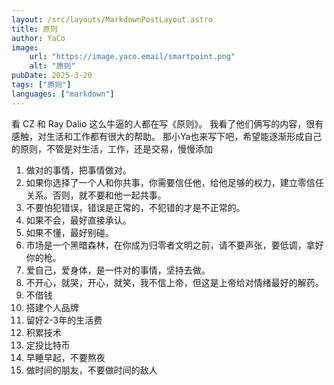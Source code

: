 ```yaml
---
layout: /src/layouts/MarkdownPostLayout.astro
title: 原则
author: YaCo
image:
    url: "https://image.yaco.email/smartpoint.png"
    alt: "原则"
pubDate: 2025-3-20
tags: ["原则"]
languages: ["markdown"]
---
```



看 CZ 和 Ray Dalio 这么牛逼的人都在写《原则》。
我看了他们俩写的内容，很有感触，对生活和工作都有很大的帮助。
那小Ya也来写下吧，希望能逐渐形成自己的原则，不管是对生活，工作，还是交易，慢慢添加



1. 做对的事情，把事情做对。
2. 如果你选择了一个人和你共事，你需要信任他，给他足够的权力，建立零信任关系。否则，就不要和他一起共事。
3. 不要怕犯错误，错误是正常的，不犯错的才是不正常的。
4. 如果不会，最好直接承认。
5. 如果不懂，最好别碰。
6. 市场是一个黑暗森林，在你成为归零者文明之前，请不要声张，要低调，拿好你的枪。
7. 爱自己，爱身体，是一件对的事情，坚持去做。
8. 不开心，就哭，开心，就笑，我不信上帝，但这是上帝给对情绪最好的解药。
9. 不借钱
10. 搭建个人品牌
11. 留好2-3年的生活费
12. 积累技术
13. 定投比特币 
14. 早睡早起，不要熬夜
15. 做时间的朋友，不要做时间的敌人